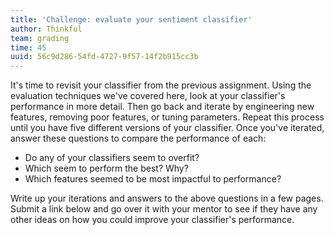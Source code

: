 ```yaml
---
title: 'Challenge: evaluate your sentiment classifier'
author: Thinkful
team: grading
time: 45
uuid: 56c9d286-54fd-4727-9f57-14f2b915cc3b
---
```


It's time to revisit your classifier from the previous assignment. Using the evaluation techniques we've covered here, look at your classifier's performance in more detail. Then go back and iterate by engineering new features, removing poor features, or tuning parameters. Repeat this process until you have five different versions of your classifier. Once you've iterated, answer these questions to compare the performance of each:

* Do any of your classifiers seem to overfit?
* Which seem to perform the best? Why?
* Which features seemed to be most impactful to performance?

Write up your iterations and answers to the above questions in a few pages. Submit a link below and go over it with your mentor to see if they have any other ideas on how you could improve your classifier's performance.
